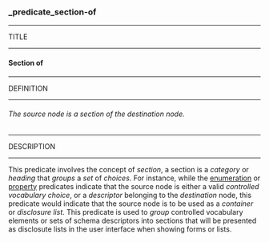 ### _predicate_section-of



------
TITLE

------

#### Section of



------
DEFINITION

------

###### The source node is a section of the destination node.



------
DESCRIPTION

------

This predicate involves the concept of *section*, a section is a *category* or *heading* that *groups* a *set* of *choices*. For instance, while the [enumeration](_predicate_enum-of) or [property](_predicate_property-of) predicates indicate that the source node is either a valid *controlled vocabulary choice*, or a *descriptor* belonging to the *destination* node, this predicate would indicate that the source node is to be used as a *container* or *disclosure list*. This predicate is used to *group* controlled vocabulary elements or sets of schema descriptors into sections that will be presented as disclosute lists in the user interface when showing forms or lists.